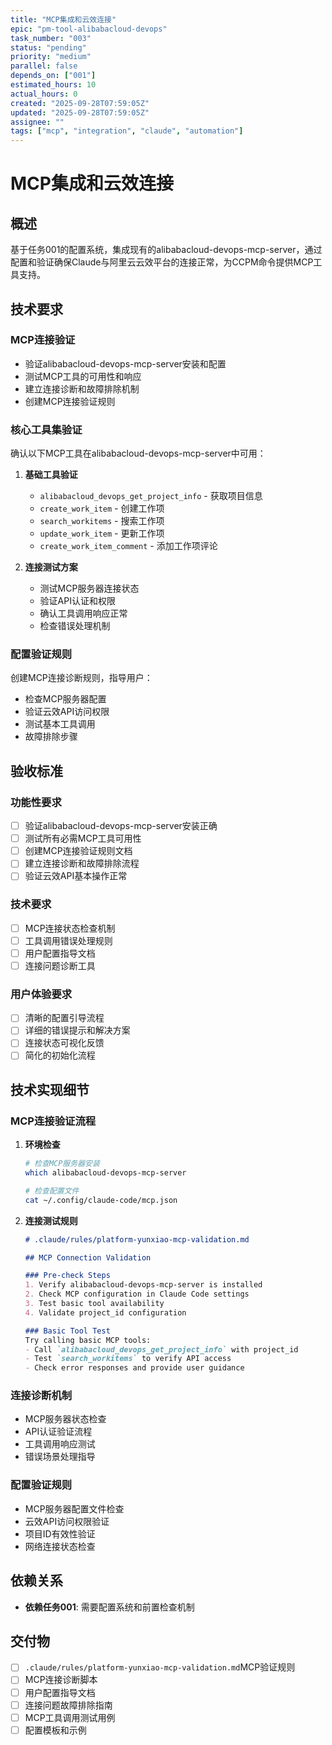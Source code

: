 ```yaml
---
title: "MCP集成和云效连接"
epic: "pm-tool-alibabacloud-devops"
task_number: "003"
status: "pending"
priority: "medium"
parallel: false
depends_on: ["001"]
estimated_hours: 10
actual_hours: 0
created: "2025-09-28T07:59:05Z"
updated: "2025-09-28T07:59:05Z"
assignee: ""
tags: ["mcp", "integration", "claude", "automation"]
---
```


# MCP集成和云效连接

## 概述
基于任务001的配置系统，集成现有的alibabacloud-devops-mcp-server，通过配置和验证确保Claude与阿里云云效平台的连接正常，为CCPM命令提供MCP工具支持。

## 技术要求

### MCP连接验证
- 验证alibabacloud-devops-mcp-server安装和配置
- 测试MCP工具的可用性和响应
- 建立连接诊断和故障排除机制
- 创建MCP连接验证规则

### 核心工具集验证
确认以下MCP工具在alibabacloud-devops-mcp-server中可用：
1. **基础工具验证**
   - `alibabacloud_devops_get_project_info` - 获取项目信息
   - `create_work_item` - 创建工作项
   - `search_workitems` - 搜索工作项
   - `update_work_item` - 更新工作项
   - `create_work_item_comment` - 添加工作项评论

2. **连接测试方案**
   - 测试MCP服务器连接状态
   - 验证API认证和权限
   - 确认工具调用响应正常
   - 检查错误处理机制

### 配置验证规则
创建MCP连接诊断规则，指导用户：
- 检查MCP服务器配置
- 验证云效API访问权限
- 测试基本工具调用
- 故障排除步骤

## 验收标准

### 功能性要求
- [ ] 验证alibabacloud-devops-mcp-server安装正确
- [ ] 测试所有必需MCP工具可用性
- [ ] 创建MCP连接验证规则文档
- [ ] 建立连接诊断和故障排除流程
- [ ] 验证云效API基本操作正常

### 技术要求
- [ ] MCP连接状态检查机制
- [ ] 工具调用错误处理规则
- [ ] 用户配置指导文档
- [ ] 连接问题诊断工具

### 用户体验要求
- [ ] 清晰的配置引导流程
- [ ] 详细的错误提示和解决方案
- [ ] 连接状态可视化反馈
- [ ] 简化的初始化流程

## 技术实现细节

### MCP连接验证流程
1. **环境检查**
   ```bash
   # 检查MCP服务器安装
   which alibabacloud-devops-mcp-server

   # 检查配置文件
   cat ~/.config/claude-code/mcp.json
   ```

2. **连接测试规则**
   ```markdown
   # .claude/rules/platform-yunxiao-mcp-validation.md

   ## MCP Connection Validation

   ### Pre-check Steps
   1. Verify alibabacloud-devops-mcp-server is installed
   2. Check MCP configuration in Claude Code settings
   3. Test basic tool availability
   4. Validate project_id configuration

   ### Basic Tool Test
   Try calling basic MCP tools:
   - Call `alibabacloud_devops_get_project_info` with project_id
   - Test `search_workitems` to verify API access
   - Check error responses and provide user guidance
   ```

### 连接诊断机制
- MCP服务器状态检查
- API认证验证流程
- 工具调用响应测试
- 错误场景处理指导

### 配置验证规则
- MCP服务器配置文件检查
- 云效API访问权限验证
- 项目ID有效性验证
- 网络连接状态检查

## 依赖关系
- **依赖任务001**: 需要配置系统和前置检查机制

## 交付物
- [ ] `.claude/rules/platform-yunxiao-mcp-validation.md`MCP验证规则
- [ ] MCP连接诊断脚本
- [ ] 用户配置指导文档
- [ ] 连接问题故障排除指南
- [ ] MCP工具调用测试用例
- [ ] 配置模板和示例